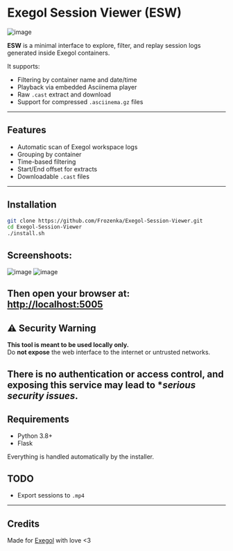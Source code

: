  
# Exegol Session Viewer (ESW)

![image](https://github.com/user-attachments/assets/ff03d2c2-e9a9-40ad-bb45-44243ae4326a)

**ESW** is a minimal interface to explore, filter, and replay session logs generated inside Exegol containers.

It supports:
- Filtering by container name and date/time
- Playback via embedded Asciinema player
- Raw `.cast` extract and download
- Support for compressed `.asciinema.gz` files

---

## Features

- Automatic scan of Exegol workspace logs
- Grouping by container
- Time-based filtering
- Start/End offset for extracts
- Downloadable `.cast` files

---

## Installation

```bash
git clone https://github.com/Frozenka/Exegol-Session-Viewer.git
cd Exegol-Session-Viewer
./install.sh
```

## Screenshoots:
![image](https://github.com/user-attachments/assets/6bb6c9af-14d0-49dd-9b9a-f393831b1536)
![image](https://github.com/user-attachments/assets/fdc4dabd-0294-4cf6-825c-bcd7c55126d8)


Then open your browser at: [http://localhost:5005](http://localhost:5005)
---

## ⚠️ Security Warning

**This tool is meant to be used locally only.**  
Do **not expose** the web interface to the internet or untrusted networks.

There is **no authentication or access control**, and exposing this service may lead to **serious security issues*.
---
 
## Requirements

- Python 3.8+
- Flask

Everything is handled automatically by the installer.

## TODO

- Export sessions to `.mp4`

---

## Credits

Made for [Exegol](https://exegol.com) with love <3
